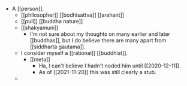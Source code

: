 - A [[person]].
	- [[philosopher]] [[bodhisattva]] [[arahant]]
	- [[pull]] [[buddha nature]]
	- [[shakyamuni]]
		- I'm not sure about my thoughts on many earlier and later [[buddhas]], but I do believe there are many apart from [[siddharta gautama]].
	- I consider myself a [[rational]] [[buddhist]].
		- [[meta]]
			- Ha, I can't believe I hadn't noded him until [[2020-12-11]].
			- As of [[2021-11-20]] this was still clearly a stub.
	-